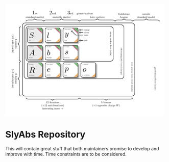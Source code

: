 <img src="https://github.com/slycooper50/SlyAbbas/blob/master/logo/logo.jpg " height="350" width="500" class="right">

# SlyAbs Repository


This will contain great stuff that both maintainers promise to develop and improve with time.
Time constraints are to be considered.
